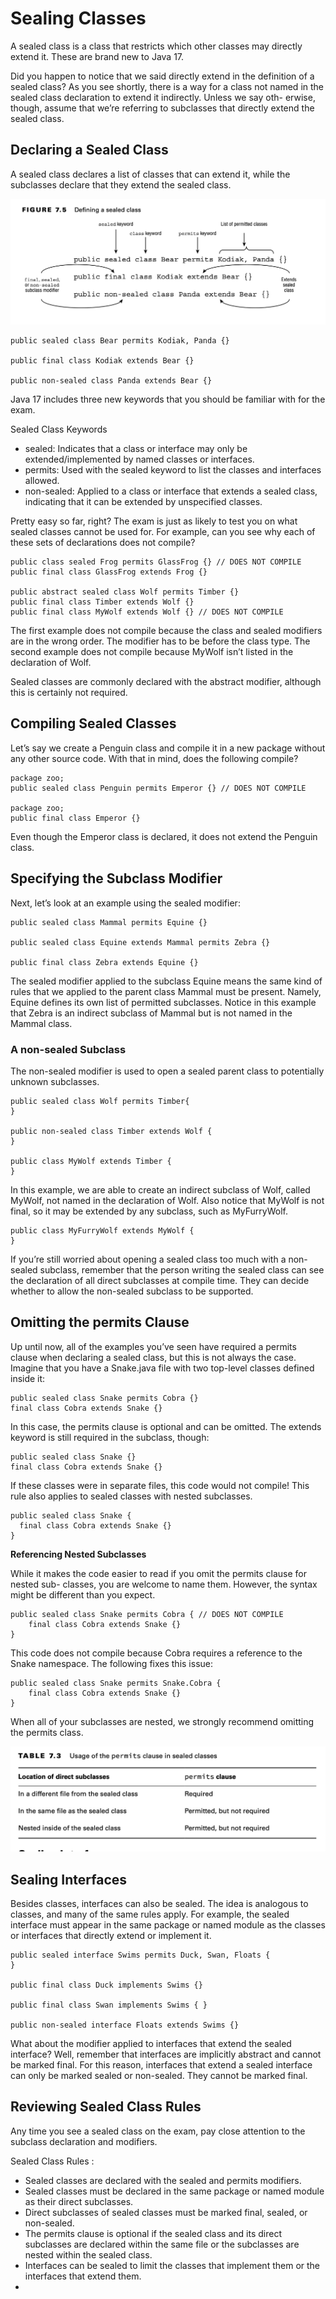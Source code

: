 # Sealing Classes

A sealed class is a class that restricts which other classes may directly extend it. These are brand new to Java 17.

Did you happen to notice that we said directly extend in the definition of a sealed class? As you see shortly, there is
a way for a class not named in the sealed class declaration to extend it indirectly. Unless we say oth- erwise, though,
assume that we’re referring to subclasses that directly extend the sealed class.

## Declaring a Sealed Class

A sealed class declares a list of classes that can extend it, while the subclasses declare that they extend the sealed
class.

![](../images/defining-sealed-class.png)

    public sealed class Bear permits Kodiak, Panda {}

    public final class Kodiak extends Bear {}

    public non-sealed class Panda extends Bear {}

Java 17 includes three new keywords that you should be familiar with for the exam.

Sealed Class Keywords

- sealed: Indicates that a class or interface may only be extended/implemented by named classes or interfaces.
- permits: Used with the sealed keyword to list the classes and interfaces allowed.
- non-sealed: Applied to a class or interface that extends a sealed class, indicating that it can be extended by
  unspecified classes.

Pretty easy so far, right? The exam is just as likely to test you on what sealed classes cannot be used for. For
example, can you see why each of these sets of declarations does not compile?

    public class sealed Frog permits GlassFrog {} // DOES NOT COMPILE
    public final class GlassFrog extends Frog {}

    public abstract sealed class Wolf permits Timber {}
    public final class Timber extends Wolf {}
    public final class MyWolf extends Wolf {} // DOES NOT COMPILE

The first example does not compile because the class and sealed modifiers are in the wrong order.
The modifier has to be before the class type.
The second example does not compile because MyWolf isn’t listed in the declaration of Wolf.

Sealed classes are commonly declared with the abstract modifier, although this is certainly not required.

## Compiling Sealed Classes

Let’s say we create a Penguin class and compile it in a new package without any other source code. With that in mind,
does the following compile?

    package zoo;
    public sealed class Penguin permits Emperor {} // DOES NOT COMPILE

    package zoo;
    public final class Emperor {}

Even though the Emperor class is declared, it does not extend the Penguin class.

## Specifying the Subclass Modifier

Next, let’s look at an example using the sealed modifier:

    public sealed class Mammal permits Equine {}

    public sealed class Equine extends Mammal permits Zebra {}

    public final class Zebra extends Equine {}

The sealed modifier applied to the subclass Equine means the same kind of rules that we applied to the parent class
Mammal must be present. Namely, Equine defines its own list of permitted subclasses. Notice in this example that Zebra
is an indirect subclass of Mammal but is not named in the Mammal class.

### A non-sealed Subclass

The non-sealed modifier is used to open a sealed parent class to potentially unknown subclasses.

    public sealed class Wolf permits Timber{
    }

    public non-sealed class Timber extends Wolf {
    }

    public class MyWolf extends Timber {
    }

In this example, we are able to create an indirect subclass of Wolf, called MyWolf, not named in the declaration of
Wolf. Also notice that MyWolf is not final, so it may be extended by any subclass, such as MyFurryWolf.

    public class MyFurryWolf extends MyWolf {
    }

If you’re still worried about opening a sealed class too much with a non-sealed subclass, remember that the person
writing the sealed class can see the declaration of all direct subclasses at compile time. They can decide whether to
allow the non-sealed subclass to be supported.

## Omitting the permits Clause

Up until now, all of the examples you’ve seen have required a permits clause when declaring a sealed class, but this is
not always the case. Imagine that you have a Snake.java file with two top-level classes defined inside it:

    public sealed class Snake permits Cobra {} 
    final class Cobra extends Snake {}

In this case, the permits clause is optional and can be omitted. The extends keyword is still required in the subclass,
though:

    public sealed class Snake {}
    final class Cobra extends Snake {}

If these classes were in separate files, this code would not compile! This rule also applies to sealed classes with
nested subclasses.

    public sealed class Snake {
      final class Cobra extends Snake {} 
    }

**Referencing Nested Subclasses**

While it makes the code easier to read if you omit the permits clause for nested sub- classes, you are welcome to name
them. However, the syntax might be different than you expect.

    public sealed class Snake permits Cobra { // DOES NOT COMPILE 
        final class Cobra extends Snake {}
    }

This code does not compile because Cobra requires a reference to the Snake namespace.
The following fixes this issue:

    public sealed class Snake permits Snake.Cobra { 
        final class Cobra extends Snake {}
    }

When all of your subclasses are nested, we strongly recommend omitting the permits class.

![](../images/usage-of-the-permits-clause.png)

## Sealing Interfaces

Besides classes, interfaces can also be sealed. The idea is analogous to classes, and many of the same rules apply. For
example, the sealed interface must appear in the same package or named module as the classes or interfaces that directly
extend or implement it.

    public sealed interface Swims permits Duck, Swan, Floats {
    }

    public final class Duck implements Swims {}

    public final class Swan implements Swims { }

    public non-sealed interface Floats extends Swims {}

What about the modifier applied to interfaces that extend the sealed interface? Well, remember that interfaces are
implicitly abstract and cannot be marked final. For this reason, interfaces that extend a sealed interface can only be
marked sealed or non-sealed. They cannot be marked final.

## Reviewing Sealed Class Rules

Any time you see a sealed class on the exam, pay close attention to the subclass declaration and modifiers.

Sealed Class Rules :

- Sealed classes are declared with the sealed and permits modifiers.
- Sealed classes must be declared in the same package or named module as their direct subclasses.
- Direct subclasses of sealed classes must be marked final, sealed, or non-sealed.
- The permits clause is optional if the sealed class and its direct subclasses are declared within the same file or the
  subclasses are nested within the sealed class.
- Interfaces can be sealed to limit the classes that implement them or the interfaces that extend them.
- 
